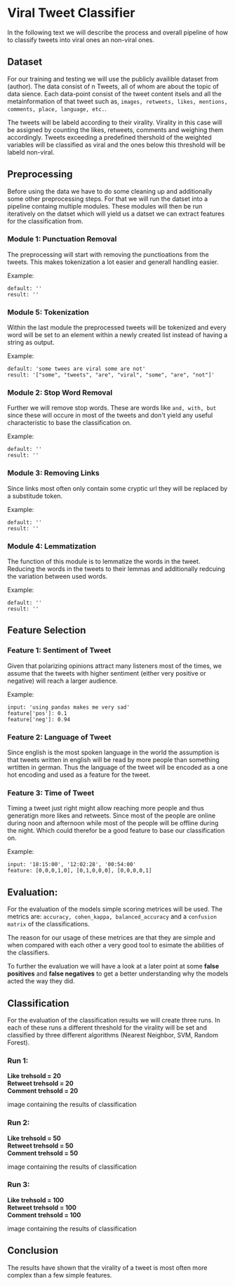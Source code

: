 # Viral Tweet Classifier

In the following text we will describe the process and overall pipeline of how to classify tweets into viral ones an non-viral ones. 

## Dataset

For our training and testing we will use the publicly availible dataset from (author). The data consist of n Tweets, all of whom are about the topic of data sience. Each data-point consist of the tweet content itsels and all the metainformation of that tweet such as, `images, retweets, likes, mentions, comments, place, language, etc.`.

The tweets will be labeld according to their virality. Virality in this case will be assigned by counting the likes, retweets, comments and weighing them accordingly. Tweets exceeding a predefined thershold of the weighted variables will be classified as viral and the ones below this threshold will be labeld non-viral.



## Preprocessing

Before using the data we have to do some cleaning up and additionally some other preprocessing steps. For that we will run the datset into a pipeline containg multiple modules. These modules will then be run iteratively on the datset which will yield us a datset we can extract features for the classification from.



### Module 1: Punctuation Removal
The preprocessing will start with removing the punctioations from the tweets. This makes tokenization a lot easier and generall handling easier.

Example:
```
default: ''
result: ''
```


### Module 5: Tokenization
Within the last module the preprocessed tweets will be tokenized and every word will be set to an element within a newly created list instead of having a string as output.

Example:
```
default: 'some twees are viral some are not'  
result: '["some", "tweets", "are", "viral", "some", "are", "not"]'  
```

### Module 2: Stop Word Removal
Further we will remove stop words. These are words like `and, with, but` since these will occure in most of the tweets and don't yield any useful characteristic to base the classification on.

Example:
```
default: ''
result: ''
```

### Module 3: Removing Links
Since links most often only contain some cryptic url they will be replaced by a substitude token.

Example:
```
default: ''  
result: ''  
```

### Module 4: Lemmatization
The function of this module is to lemmatize the words in the tweet. Reducing the words in the tweets to their lemmas and additionally redcuing the variation between used words.

Example:
```
default: ''  
result: ''  
```



## Feature Selection

### Feature 1: Sentiment of Tweet 
Given that polarizing opinions attract many listeners most of the times, we assume that the tweets with higher sentiment (either very positive or negative) will reach a larger audience. 

Example:
```
input: 'using pandas makes me very sad'   
feature['pos']: 0.1
feature['neg']: 0.94
```

### Feature 2: Language of Tweet 
Since english is the most spoken language in the world the assumption is that tweets written in english will be read by more people than something wrtitten in german. Thus the language of the tweet will be encoded as a one hot encoding and used as a feature for the tweet. 


### Feature 3: Time of Tweet
Timing a tweet just right might allow reaching more people and thus generatign more likes and retweets. Since most of the people are online during noon and afternoon while most of the people will be offline during the night. Which could therefor be a good feature to base our classification on.

Example:
```
input: '18:15:00', '12:02:28', '00:54:00'   
feature: [0,0,0,1,0], [0,1,0,0,0], [0,0,0,0,1]  
```


## Evaluation:

For the evaluation of the models simple scoring metrices will be used. The metrics are:  `accuracy, cohen_kappa, balanced_accuracy` and a `confusion matrix` of the classifications.

The reason for our usage of these metrices are that they are simple and when compared with each other a very good tool to esimate the abilities of the classifiers. 

To further the evaluation we will have a look at a later point at some **false positives** and **false negatives** to get a better understanding why the models acted the way they did.

## Classification

For the evaluation of the classification results we will create three runs. In each of these runs a different threshold for the virality will be set and classified by three different algorithms (Nearest Neighbor, SVM, Random Forest). 

### Run 1: 

**Like trehsold = 20**  
**Retweet trehsold = 20**  
**Comment trehsold = 20**  

image containing the results of classification

### Run 2:

**Like trehsold = 50**  
**Retweet trehsold = 50**  
**Comment trehsold = 50**  

image containing the results of classification

### Run 3:
**Like trehsold = 100**  
**Retweet trehsold = 100**  
**Comment trehsold = 100**  

image containing the results of classification


## Conclusion

The results have shown that the virality of a tweet is most often more complex than a few simple features. 













